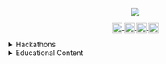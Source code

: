 <p align="center">
  <img src="https://github-readme-stats.vercel.app/api?username=Perkles&show_icons=true&theme=dracula">
</p>

<p align="center">
  <a href="https://dev.to/perkles" target="blank">
    <img align="center" src="https://cdn.jsdelivr.net/npm/simple-icons@3.0.1/icons/dev-dot-to.svg" alt="perkles" height="20" width="20" />
  </a>
  <a href="https://twitter.com/otavioperkles" target="blank">
    <img align="center" src="https://cdn.jsdelivr.net/npm/simple-icons@3.0.1/icons/twitter.svg" alt="otavioperkles" height="20" width="20" />
  </a>
  <a href="https://linkedin.com/in/otavioperkles" target="blank">
    <img align="center" src="https://cdn.jsdelivr.net/npm/simple-icons@3.0.1/icons/linkedin.svg" alt="otavioperkles" height="20" width="20" />
  </a>
  <a href="https://www.twitch.tv/operkles" target="blank">
    <img align="center" src="https://cdn.jsdelivr.net/npm/simple-icons@3.0.1/icons/twitch.svg" alt="otavioperkles" height="20" width="20" />
  </a>
</p>

<details>
  <summary>Hackathons</summary>
  
  | Hackathon | Place | Role |Date
  | :---: | :---: | :---: | :---:|
  | Hacking.rio | Rio de Janeiro | Mentor/Ambassador| 2019-10-18
  | MegaHack | Online | Mentor | 2020-02-02
  | BRASA Hacks | Online | Mentor | 2020-03-12 
  | Hacking.help| Online | Volunteer/Organization | 2020-06-12
  | CCR| Online | Mentor | 2020-07-12
    
</details>

<details>
<summary>Educational Content</summary>
  
  
  | Title | Type | Role | Avenue | Date
  | :---: | :---: | :---: | :---:| :--------:|
  | Introduction to Git&Github | Bootcamp | Instructor | UniRedentor |2019-04-27 
  | Managing successful repos with github Workflow | Workshop | Instructor | CampusParty2019 | 2019-02-16
  | The importance of been in a community and how GitHub can help you on that journey | Talk | Speaker | CampusParty2019 | 2019-02-14
  | Whats GitHub and why it's loved by Developers | Talk | Speaker | CampusParty2019 | 2019-02-14
  | Introduction to Git & GitHub | Online Free Course | Instructor | Digital Inovation one | 2020-09-09
  
</details>
